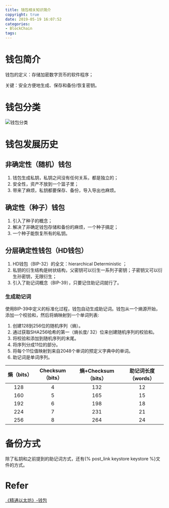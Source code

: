 ```yaml
---
title: 钱包相关知识简介
copyright: true
date: 2019-05-19 16:07:52
categories:
- BlockChain
tags:
---
```


# 钱包简介

钱包的定义：存储加密数字货币的软件程序；

关键：安全方便地生成、保存和备份/恢复密钥。

<!-- more -->

# 钱包分类

![钱包分类](http://image-jennerblog.test.upcdn.net/img/%E9%92%B1%E5%8C%85%E5%88%86%E7%B1%BB.jpg)

# 钱包发展历史

## 非确定性（随机）钱包

1. 钱包生成私钥，私钥之间没有任何关系，都是独立的；
2. 安全性，资产不放到一个篮子里；
3. 带来了麻烦，私钥都要保存、备份，导入导出也麻烦。

## 确定性（种子）钱包

1. 引入了种子的概念；
2. 解决了非确定钱包存储和备份的麻烦，一个种子搞定；
3. 一个种子能恢复所有的私钥。

## 分层确定性钱包（HD钱包）

1. HD钱包（BIP-32）的全文：hierarchical Deterministic ；
2. 私钥的衍生结构是树状结构，父密钥可以衍生一系列子密钥；子密钥又可以衍生孙密钥，无限衍生；
3. 引入了助记词概念（BIP-39），只要记住助记词就行了。

### 生成助记词

使用BIP-39中定义的标准化过程，钱包自动生成助记词。钱包从一个熵源开始，添加一个校验和，然后将熵映射到一个单词列表:

1. 创建128到256位的随机序列（熵）。
2. 通过获取SHA256哈希的第一（熵长度/ 32）位来创建随机序列的校验和。
3. 将校验和添加到随机序列的末尾。
4. 将序列分成11位的部分。
5. 将每个11位值映射到来自2048个单词的预定义字典中的单词。
6. 助记词是单词序列。

| 熵（bits） | Checksum（bits） | 熵+Checksum（bits） | 助记词长度（words） |
| :--------: | :--------------: | :-----------------: | :-----------------: |
|    128     |        4         |         132         |         12          |
|    160     |        5         |         165         |         15          |
|    192     |        6         |         198         |         18          |
|    224     |        7         |         231         |         21          |
|    256     |        8         |         264         |         24          |

# 备份方式

除了私钥和之前提到的助记词方式，还有{% post_link keystore keystore %}文件的方式。

# Refer

[《精通以太坊》-钱包](https://www.jianshu.com/p/9c5af78453f4)

